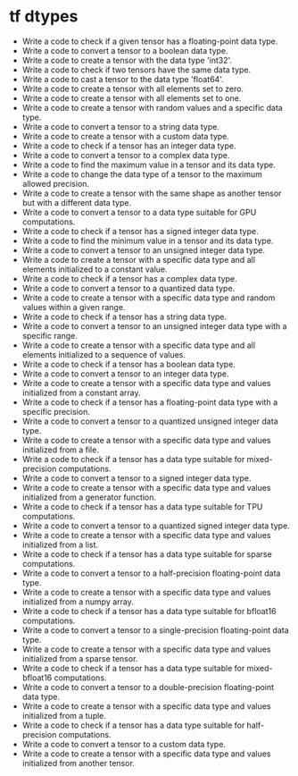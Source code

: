 # tf dtypes

- Write a code to check if a given tensor has a floating-point data type.
- Write a code to convert a tensor to a boolean data type.
- Write a code to create a tensor with the data type 'int32'.
- Write a code to check if two tensors have the same data type.
- Write a code to cast a tensor to the data type 'float64'.
- Write a code to create a tensor with all elements set to zero.
- Write a code to create a tensor with all elements set to one.
- Write a code to create a tensor with random values and a specific data type.
- Write a code to convert a tensor to a string data type.
- Write a code to create a tensor with a custom data type.
- Write a code to check if a tensor has an integer data type.
- Write a code to convert a tensor to a complex data type.
- Write a code to find the maximum value in a tensor and its data type.
- Write a code to change the data type of a tensor to the maximum allowed precision.
- Write a code to create a tensor with the same shape as another tensor but with a different data type.
- Write a code to convert a tensor to a data type suitable for GPU computations.
- Write a code to check if a tensor has a signed integer data type.
- Write a code to find the minimum value in a tensor and its data type.
- Write a code to convert a tensor to an unsigned integer data type.
- Write a code to create a tensor with a specific data type and all elements initialized to a constant value.
- Write a code to check if a tensor has a complex data type.
- Write a code to convert a tensor to a quantized data type.
- Write a code to create a tensor with a specific data type and random values within a given range.
- Write a code to check if a tensor has a string data type.
- Write a code to convert a tensor to an unsigned integer data type with a specific range.
- Write a code to create a tensor with a specific data type and all elements initialized to a sequence of values.
- Write a code to check if a tensor has a boolean data type.
- Write a code to convert a tensor to an integer data type.
- Write a code to create a tensor with a specific data type and values initialized from a constant array.
- Write a code to check if a tensor has a floating-point data type with a specific precision.
- Write a code to convert a tensor to a quantized unsigned integer data type.
- Write a code to create a tensor with a specific data type and values initialized from a file.
- Write a code to check if a tensor has a data type suitable for mixed-precision computations.
- Write a code to convert a tensor to a signed integer data type.
- Write a code to create a tensor with a specific data type and values initialized from a generator function.
- Write a code to check if a tensor has a data type suitable for TPU computations.
- Write a code to convert a tensor to a quantized signed integer data type.
- Write a code to create a tensor with a specific data type and values initialized from a list.
- Write a code to check if a tensor has a data type suitable for sparse computations.
- Write a code to convert a tensor to a half-precision floating-point data type.
- Write a code to create a tensor with a specific data type and values initialized from a numpy array.
- Write a code to check if a tensor has a data type suitable for bfloat16 computations.
- Write a code to convert a tensor to a single-precision floating-point data type.
- Write a code to create a tensor with a specific data type and values initialized from a sparse tensor.
- Write a code to check if a tensor has a data type suitable for mixed-bfloat16 computations.
- Write a code to convert a tensor to a double-precision floating-point data type.
- Write a code to create a tensor with a specific data type and values initialized from a tuple.
- Write a code to check if a tensor has a data type suitable for half-precision computations.
- Write a code to convert a tensor to a custom data type.
- Write a code to create a tensor with a specific data type and values initialized from another tensor.